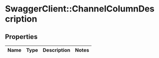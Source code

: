 # SwaggerClient::ChannelColumnDescription

## Properties
Name | Type | Description | Notes
------------ | ------------- | ------------- | -------------


